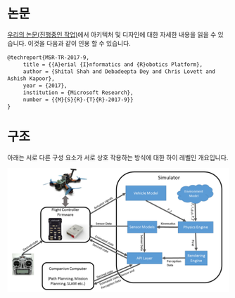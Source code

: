 # 논문
[우리의 논문(진행중인 작업)](https://www.microsoft.com/en-us/research/wp-content/uploads/2017/02/aerial-informatics-robotics.pdf)에서 아키텍처 및 디자인에 대한 자세한 내용을 읽을 수 있습니다. 이것을 다음과 같이 인용 할 수 있습니다.
```
@techreport{MSR-TR-2017-9,
     title = {{A}erial {I}nformatics and {R}obotics Platform},
     author = {Shital Shah and Debadeepta Dey and Chris Lovett and Ashish Kapoor},
     year = {2017},
     institution = {Microsoft Research},
     number = {{M}{S}{R}-{T}{R}-2017-9}}
}
```

# 구조

아래는 서로 다른 구성 요소가 서로 상호 작용하는 방식에 대한 하이 레벨인 개요입니다.

![architecture diagram](paper/overview.png)
